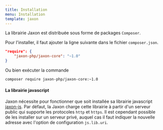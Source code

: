 ```yaml
---
title: Installation
menu: Installation
template: jaxon
---
```


La librairie Jaxon est distribuée sous forme de packages `Composer`.

Pour l'installer, il faut ajouter la ligne suivante dans le fichier `composer.json`.
```json
"require": {
    "jaxon-php/jaxon-core": "~1.0"
}
```

Ou bien exécuter la commande
```bash
composer require jaxon-php/jaxon-core:~1.0
```

#### La librairie javascript

Jaxon nécessite pour fonctionner que soit installée sa librairie javascript [jaxon-js](https://github.com/jaxon-php/jaxon-js).
Par défaut, la Jaxon charge cette librairie à partir d'un serveur public qui supporte les protocoles `http` et `https`.
Il est cependant possible de les installer sur un serveur privé, auquel cas il faut indiquer la nouvelle adresse avec l'option de configuration `js.lib.uri`.